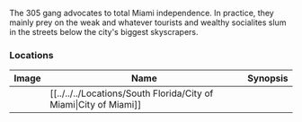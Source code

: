 The 305 gang advocates to total Miami independence. In practice, they mainly prey on the weak and whatever tourists and wealthy socialites slum in the streets below the city's biggest skyscrapers.

### Locations

| Image | Name   | Synopsis |
| ----- | ------ | -------- |
|       | [[../../../Locations/South Florida/City of Miami\|City of Miami]] |         |